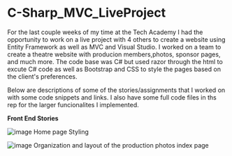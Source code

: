 # C-Sharp_MVC_LiveProject

For the last couple weeks of my time at the Tech Academy I had the opportunity to work on a live project with 4 others to create a website using Entity Framework as well as MVC and Visual Studio. I worked on a team to create a theatre website with producion members,photos, sponsor pages, and much more. The code base was C# but used razor through the html to excute C# code as well as Bootstrap and CSS to style the pages based on the client's preferences.

Below are descriptions of some of the stories/assignments that I worked on with some code snippets and links. I also have some full code files in ths rep for the larger funcionalites I implemented. 

<strong>Front End Stories</strong>

![image](https://user-images.githubusercontent.com/6036522/155775522-99af35cc-1868-4b60-93f1-9f89c1b67a77.png)
Home page Styling

![image](https://user-images.githubusercontent.com/6036522/155775731-f2c3fdb8-fc8a-4632-80db-762fa3eb54b4.png)
Organization and layout of the production photos index page

